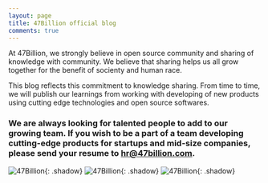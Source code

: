 ```yaml
---
layout: page
title: 47Billion official blog
comments: true
---
```

At 47Billion, we strongly believe in open source community and sharing of knowledge with community. We believe that sharing helps us all grow together for the benefit of socienty and human race.

This blog reflects this commitment to knowledge sharing. From time to time, we will publish our learnings from working with developing of new products using cutting edge technologies and open source softwares.

### We are always looking for talented people to add to our growing team. If you wish to be a part of a team developing cutting-edge products for startups and mid-size companies, please send your resume to hr@47billion.com.

![47Billion]({{site.baseurl}}/assets/images/About_User_Interface_Design.png){: .shadow}
![47Billion]({{site.baseurl}}/assets/images/About_Big_Data_And_Cloud.png){: .shadow}
![47Billion]({{site.baseurl}}/assets/images/About_Mobile_And_Web_Development.png){: .shadow}

